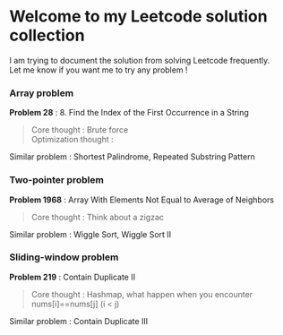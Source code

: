 # Welcome to my Leetcode solution collection

I am trying to document the solution from solving Leetcode frequently. <br>
Let me know if you want me to try any problem !

### Array problem 

**Problem 28** : 8. Find the Index of the First Occurrence in a String <br>
> Core thought : Brute force <br>
> Optimization thought : <br>

Similar problem : Shortest Palindrome, Repeated Substring Pattern

### Two-pointer problem 

**Problem 1968** : Array With Elements Not Equal to Average of Neighbors <br>
> Core thought : Think about a zigzac <br>

Similar problem : Wiggle Sort, Wiggle Sort II


### Sliding-window problem 

**Problem 219** : Contain Duplicate II <br>
> Core thought : Hashmap, what happen when you encounter nums[i]==nums[j] (i \< j) <br>

Similar problem : Contain Duplicate III